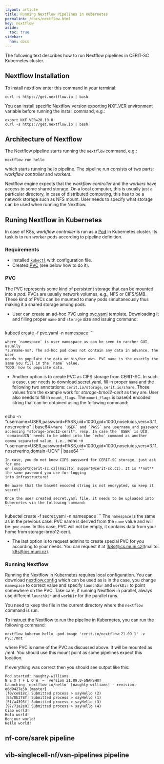 ```yaml
---
layout: article
title: Running Nextflow Pipelines in Kubernetes
permalink: /docs/nextflow.html
key: nextflow
aside:
  toc: true
sidebar:
  nav: docs
---
```


The following text describes how to run Nextflow pipelines in CERIT-SC Kubernetes cluster.

## Nextflow Installation

To install nextflow enter this command in your terminal:
```
curl -s https://get.nextflow.io | bash
```
You can install specific Nextflow version exporting NXF_VER environment
variable before running the install command, e.g.:
```
export NXF_VER=20.10.0
curl -s https://get.nextflow.io | bash
```

## Architecture of Nextflow 

The Nextflow pipeline starts running the `nextflow` command, e.g.:

```
nextflow run hello
```

which starts running hello pipeline. The pipeline run consists of two parts:
*workflow controller* and *workers*.

Nextflow engine expects that the *workflow controller* and the *workers* have
access to some shared storage. On a local computer, this is usually just a
particular directory, in case of distributed computing, this has to be a
network storage such as NFS mount. User needs to specify what storage can be
used when running the Nextflow.

## Runing Nextflow in Kubernetes

In case of K8s, *workflow controller* is run as a
[Pod](https://kubernetes.io/docs/concepts/workloads/pods/) in Kubernetes
cluster. Its task is to run *worker* pods according to pipeline definition.

### Requirements

* Installed [`kubectl`](https://cerit-sc.github.io/kube-docs/docs/kubectl.html) with configuration file.
* Created [PVC](https://kubernetes.io/docs/concepts/storage/persistent-volumes/) (see below how to do it).

### PVC

The PVC represents some kind of persistent storage that can be mounted into
a *pod*. PVCs are usually network volumes, e.g., NFS or CIFS/SMB. These kind
of PVCs can be mounted to many pods simultaneously thus making it a shared
storage among pods.

* User can create an ad-hoc PVC using [pvc.yaml](https://github.com/CERIT-SC/example-deployments/blob/master/pvc/pvc.yaml)
   template. Downloading it and filling proper `name` and `storage` size and
   issuing command:
    ```
kubectl create -f pvc.yaml -n namespace
    ```

    where `namespace` is user namespace as can be seen in rancher GUI, usually
    *surname-ns*. The ad-hoc pod does not contain any data in advance, the user
    needs to populate the data on his/her own. PVC name is the exactly the
    same you fill in the `name` value.
    TODO: how to populate data.

* Another option is to create PVC as CIFS storage from CERIT-SC. In such a case,
    user needs to download [secret.yaml](https://github.com/CERIT-SC/example-deployments/blob/master/pvc/secret.yaml),
    fill in proper `name` and the following two annotations: `cerit.io/storage`,
    `cerit.io/share`. Those values from the example work for *storage-brno12-cerit* as
    they are. User also needs to fill in `mount_flags`. The `mount_flags` is
    base64 encoded string that can be obtained using the following command:
    ```
echo -n "username=USER,password=PASS,uid=1000,gid=1000,nosetuids,vers=3.11,noserverino" | base64
    ```
    where `USER` and `PASS` are username and password accessing
    *storage-brno12-cerit*, resp. In case the `USER` is UČO, `domain=UCN` needs to
    be added into the `echo` command as another comma separated value, i.e.,
    ```
echo -n "username=USER,password=PASS,uid=1000,gid=1000,nosetuids,vers=3.11,noserverino,domain=UCN" | base64
    ```

    In case, you do not know CIFS password for CERIT-SC storage, just ask for one
    on [support@cerit-sc.cz](mailto: support@cerit-sc.cz). It is **not** the same password you use for logging
    into infrastructure!

    Be aware that the base64 encoded string is not encrypted, so keep it secret!

    Once the user created secret.yaml file, it needs to be uploaded into
    Kubernetes via the following command:
    ```
kubectel create -f secret.yaml -n namespace
    ```
    The `namespace` is the same as in the previous case. PVC name is derived
    from the `name` value and will be: `pvc-name`. In this case, PVC will not
    be empty, it contains data from your home from storage-brno12-cerit.

* The last option is to request admins to create special PVC for you according
to your needs. You can request it at [k8s@ics.muni.cz](mailto: k8s@ics.muni.cz).

### Running Nextflow

Running the Nextflow in Kubernetes requires local configuration. You can
download
[nextflow.config](https://github.com/CERIT-SC/example-deployments/blob/master/nextflow/nextflow.config)
which can be used as is in the case, you change `namespace` to correct value
and specify `launchDir` and `workDir` to point somewhere on the PVC. Take
care, if running Nextflow in parallel, always use different `launchDir` and
`workDir` for the parallel runs.

You need to keep the file in the current directory where the `nextflow`
command is run.

To instruct the Nextflow to run the pipeline in Kubernetes, you can run the
following command:
```
nextflow kuberun hello -pod-image 'cerit.io/nextflow:21.09.1' -v PVC:/mnt 
```
where PVC is name of the PVC as discussed above. It will be mounted as /mnt.
You should use this mount point as some pipelines expect this location.

If everything was correct then you should see output like this:
```
Pod started: naughty-williams
N E X T F L O W  ~  version 21.09.0-SNAPSHOT
Launching `nextflow-io/hello` [naughty-williams] - revision: e6d9427e5b [master]
[f0/ce818c] Submitted process > sayHello (2)
[8a/8b278f] Submitted process > sayHello (1)
[5f/a4395f] Submitted process > sayHello (3)
[97/71a2e0] Submitted process > sayHello (4)
Ciao world!
Hola world!
Bonjour world!
Hello world!
```

## nf-core/sarek pipeline
## vib-singlecell-nf/vsn-pipelines pipeline
